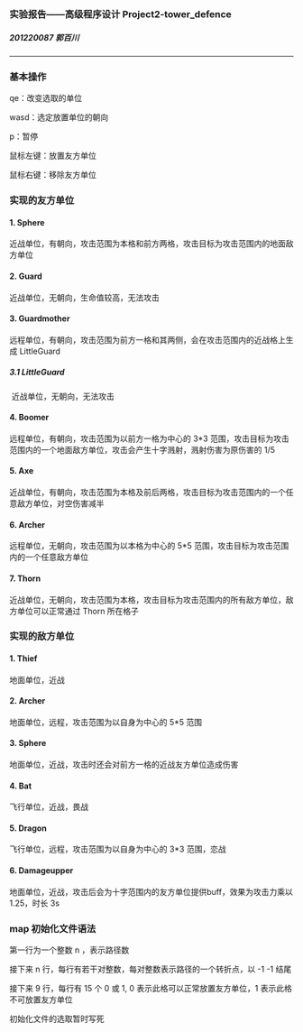 ### 实验报告——高级程序设计 Project2-tower_defence

##### 201220087 郭百川

___

### 基本操作

qe：改变选取的单位

wasd：选定放置单位的朝向

p：暂停

鼠标左键：放置友方单位

鼠标右键：移除友方单位

### 实现的友方单位

#### 1. Sphere

近战单位，有朝向，攻击范围为本格和前方两格，攻击目标为攻击范围内的地面敌方单位

#### 2. Guard

近战单位，无朝向，生命值较高，无法攻击

#### 3. Guardmother

远程单位，有朝向，攻击范围为前方一格和其两侧，会在攻击范围内的近战格上生成 LittleGuard

##### 	3.1 LittleGuard

​	近战单位，无朝向，无法攻击

#### 4. Boomer

远程单位，有朝向，攻击范围为以前方一格为中心的 3*3 范围，攻击目标为攻击范围内的一个地面敌方单位，攻击会产生十字溅射，溅射伤害为原伤害的 1/5

#### 5. Axe

近战单位，有朝向，攻击范围为本格及前后两格，攻击目标为攻击范围内的一个任意敌方单位，对空伤害减半

#### 6. Archer

远程单位，无朝向，攻击范围为以本格为中心的 5*5 范围，攻击目标为攻击范围内的一个任意敌方单位

#### 7. Thorn

近战单位，无朝向，攻击范围为本格，攻击目标为攻击范围内的所有敌方单位，敌方单位可以正常通过 Thorn 所在格子

### 实现的敌方单位

#### 1. Thief

地面单位，近战

#### 2. Archer

地面单位，远程，攻击范围为以自身为中心的 5*5 范围

#### 3. Sphere

地面单位，近战，攻击时还会对前方一格的近战友方单位造成伤害

#### 4. Bat

飞行单位，近战，畏战

#### 5. Dragon

飞行单位，远程，攻击范围为以自身为中心的 3*3 范围，恋战

#### 6. Damageupper

地面单位，近战，攻击后会为十字范围内的友方单位提供buff，效果为攻击力乘以 1.25，时长 3s

### map 初始化文件语法

第一行为一个整数 n ，表示路径数

接下来 n 行，每行有若干对整数，每对整数表示路径的一个转折点，以 -1 -1 结尾

接下来 9 行，每行有 15 个 0 或 1, 0 表示此格可以正常放置友方单位，1 表示此格不可放置友方单位

初始化文件的选取暂时写死